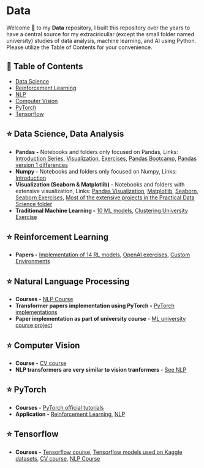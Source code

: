 # Data
Welcome 👋 to my **Data** repository, I built this repository over the years to have a central source for my extraciricullar (except the small folder named university) studies of data analysis, machine learning, and AI using Python. Please utilize the Table of Contents for your convenience.

## 🧭 Table of Contents
- [Data Science](#data-science)
- [Reinforcement Learning](#reinforcement-learning)
- [NLP](#nlp)
- [Computer Vision](#computer-vision)
- [PyTorch](#pytorch)
- [Tensorflow](#tensorflow)

<h2 id="data-science">⭐️ Data Science, Data Analysis</h2>

- **Pandas -** Notebooks and folders only focused on Pandas, Links: [Introduction Series](https://github.com/nimamt/machine_learning/tree/master/Pandas), [Visualization](https://github.com/nimamt/machine_learning/tree/master/Pandas%20Data%20Visualization), [Exercises](https://github.com/nimamt/machine_learning/tree/master/Pandas-Exercises), [Pandas Bootcamp](https://github.com/nimamt/machine_learning/tree/master/practical-ds/pandas-bootcamp), [Pandas version 1 differences](https://github.com/nimamt/machine_learning/tree/master/practical-ds/pandas_v1)
- **Numpy -** Notebooks and folders only focused on Numpy, Links: [Introduction](https://github.com/nimamt/machine_learning/tree/master/Numpy-Arrays)
- **Visualization (Seaborn & Matplotlib) -** Notebooks and folders with extensive visualization, Links: [Pandas Visualization](https://github.com/nimamt/machine_learning/tree/master/Pandas%20Data%20Visualization), [Matplotlib](https://github.com/nimamt/machine_learning/tree/master/Mathplotlib), [Seaborn](https://github.com/nimamt/machine_learning/tree/master/Seaborn), [Seaborn Exercises](https://github.com/nimamt/machine_learning/tree/master/Seaborn-Exercises), [Most of the extensive projects in the Practical Data Science folder](https://github.com/nimamt/machine_learning/tree/master/practical-ds)
- **Traditional Machine Learning -** [10 ML models](https://github.com/nimamt/machine_learning/tree/master/Machine%20Learning), [Clustering University Exercise](https://github.com/nimamt/machine_learning/blob/master/university/bsc/ml_course/HW1.ipynb)

<h2 id="reinforcement-learning">⭐️ Reinforcement Learning</h2>

- **Papers -** [Implementation of 14 RL models](https://github.com/nimamt/machine_learning/tree/master/pytorch/reinforcement), [OpenAI exercises](https://github.com/nimamt/machine_learning/tree/master/pytorch/reinforcement/openai/exercises), [Custom Environments](https://github.com/nimamt/machine_learning/tree/master/pytorch/reinforcement/custom_env)

<h2 id="nlp">⭐️ Natural Language Processing</h2>

- **Courses -** [NLP Course](https://github.com/nimamt/machine_learning/tree/master/nlp)
- **Transformer papers implementation using PyTorch -** [PyTorch implementations](https://github.com/nimamt/machine_learning/tree/master/pytorch/implementations)
- **Paper implementation as part of university course** - [ML university course project](https://github.com/nimamt/machine_learning/blob/master/university/bsc/ml_course/9822762211-FinalProject.ipynb)

<h2 id="computer-vision">⭐️ Computer Vision</h2>

- **Course -** [CV course](https://github.com/nimamt/machine_learning/tree/master/cv)
- **NLP transformers are very similar to vision tranformers -** [See NLP](#nlp)

<h2 id="pytorch">⭐️ PyTorch</h2>

- **Courses -** [PyTorch official tutorials](https://github.com/nimamt/machine_learning/tree/master/pytorch)
- **Application -** [Reinforcement Learning](#reinforcement-learning), [NLP](#nlp)

<h2 id="tensorflow">⭐️ Tensorflow</h2>

- **Courses -** [Tensorflow course](https://github.com/nimamt/machine_learning/tree/master/tf), [Tensorflow models used on Kaggle datasets](https://github.com/nimamt/machine_learning/tree/master/tf/Projects), [CV course](https://github.com/nimamt/machine_learning/tree/master/cv), [NLP Course](https://github.com/nimamt/machine_learning/tree/master/nlp)

